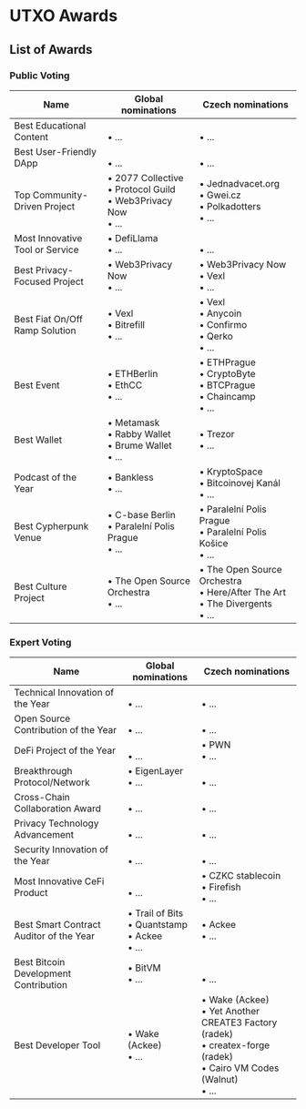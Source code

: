 # UTXO Awards

## List of Awards

### Public Voting

| Name | Global nominations | Czech nominations |
| --- | ---| --- |
| Best Educational Content | <br> • ... | <br> • ... |
| Best User-Friendly DApp | <br> • ... | <br> • ... |
| Top Community-Driven Project | • 2077 Collective<br> • Protocol Guild <br>• Web3Privacy Now<br> • ... | • Jednadvacet.org<br> • Gwei.cz<br>• Polkadotters<br> • ... |
| Most Innovative Tool or Service | • DefiLlama<br> • ... | <br> • ... |
| Best Privacy-Focused Project | • Web3Privacy Now<br> • ... | • Web3Privacy Now<br> • Vexl<br> • ... |
| Best Fiat On/Off Ramp Solution | • Vexl<br> • Bitrefill<br> • ... | • Vexl<br> • Anycoin<br> • Confirmo<br> • Qerko<br> • ... |
| Best Event | • ETHBerlin<br>• EthCC<br> • ... | • ETHPrague<br>• CryptoByte<br>• BTCPrague<br>• Chaincamp<br> • ... |
| Best Wallet | • Metamask<br>• Rabby Wallet<br>• Brume Wallet<br> • ... | • Trezor<br> • ... |
| Podcast of the Year | • Bankless<br> • ... | • KryptoSpace<br>• Bitcoinovej Kanál<br> • ... |
| Best Cypherpunk Venue | • C-base Berlin<br>• Paralelní Polis Prague<br> • ... | • Paralelní Polis Prague<br>• Paralelní Polis Košice<br> • ... |
| Best Culture Project | • The Open Source Orchestra<br> • ... | • The Open Source Orchestra<br> • Here/After The Art<br> • The Divergents<br> • ... |

### Expert Voting

| Name | Global nominations | Czech nominations |
| --- | ---| --- |
| Technical Innovation of the Year | <br> • ... | <br> • ... |
| Open Source Contribution of the Year | <br> • ... | <br> • ... |
| DeFi Project of the Year | <br> • ... | • PWN<br> • ... | <br> • ... |
| Breakthrough Protocol/Network | • EigenLayer<br> • ... | <br> • ... |
| Cross-Chain Collaboration Award | <br> • ... | <br> • ... |
| Privacy Technology Advancement | <br> • ... | <br> • ... | 
| Security Innovation of the Year | <br> • ... | <br> • ... |
| Most Innovative CeFi Product | <br> • ... | • CZKC stablecoin<br>• Firefish<br> • ... | 
| Best Smart Contract Auditor of the Year | • Trail of Bits<br>• Quantstamp<br>• Ackee<br> • ...| • Ackee<br> • ... |
| Best Bitcoin Development Contribution | • BitVM<br> • ... | <br> • ... |
| Best Developer Tool | • Wake (Ackee)<br> • ... | • Wake (Ackee)<br>• Yet Another CREATE3 Factory (radek)<br>• createx-forge (radek)<br>• Cairo VM Codes (Walnut)<br> • ... |
